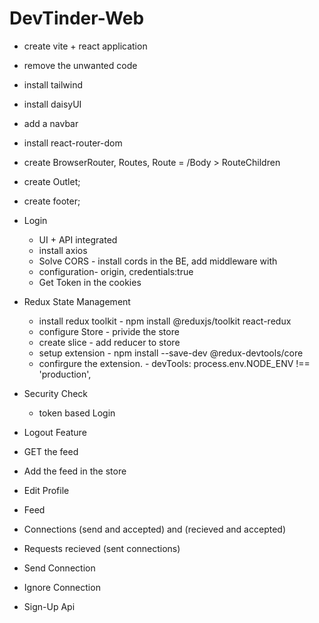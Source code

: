 # DevTinder-Web

- create vite + react application
- remove the unwanted code
- install tailwind 
- install daisyUI
- add a navbar
- install react-router-dom
- create BrowserRouter, Routes, Route = /Body > RouteChildren
- create Outlet;
- create footer;

- Login
    - UI + API integrated
    - install axios
    - Solve CORS - install cords in the BE, add middleware with 
    - configuration- origin, credentials:true
    - Get Token in the cookies
    
- Redux State Management
    - install redux toolkit - npm install @reduxjs/toolkit react-redux
    - configure Store - privide the store
    - create slice - add reducer to store  
    - setup extension - npm install --save-dev @redux-devtools/core
    - confirgure the extension. - devTools: process.env.NODE_ENV !== 'production',
  
- Security Check
    - token based Login

- Logout Feature

- GET the feed
- Add the feed in the store

- Edit Profile
- Feed 

- Connections (send and accepted) and (recieved and accepted)

- Requests recieved (sent connections)

- Send Connection
- Ignore Connection

- Sign-Up Api


